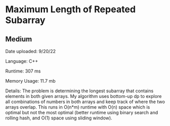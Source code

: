 
# Maximum Length of Repeated Subarray

## Medium

Date uploaded: 9/20/22

Language: C++

Runtime: 307 ms

Memory Usage: 11.7 mb

Details: The problem is determining the longest subarray that contains elements in both given arrays. My algorithm uses bottom-up dp to explore all combinations of numbers in both arrays and keep track of where the two arrays overlap. This runs in O(n*m) runtime with O(n) space which is optimal but not the most optimal (better runtime using binary search and rolling hash, and O(1) space using sliding window).

